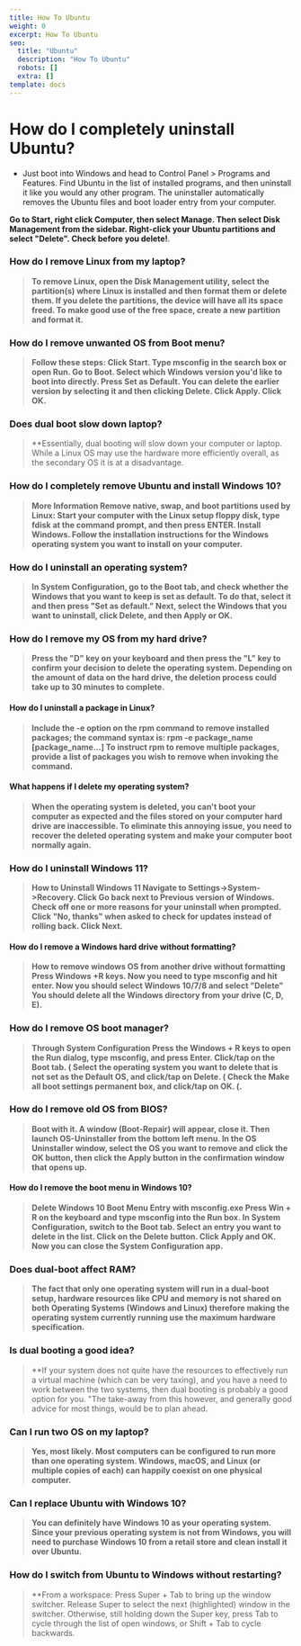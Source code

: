 ```yaml
---
title: How To Ubuntu
weight: 0
excerpt: How To Ubuntu
seo:
  title: "Ubuntu"
  description: "How To Ubuntu"
  robots: []
  extra: []
template: docs
---
```


# How do I completely uninstall Ubuntu?

- Just boot into Windows and head to Control Panel > Programs and Features. Find Ubuntu in the list of installed programs, and then uninstall it like you would any other program. The uninstaller automatically removes the Ubuntu files and boot loader entry from your computer.

**Go to Start, right click Computer, then select Manage. Then select Disk Management from the sidebar. Right-click your Ubuntu partitions and select "Delete". Check before you delete!**.

### How do I remove Linux from my laptop?

> **To remove Linux, open the Disk Management utility, select the partition(s) where Linux is installed and then format them or delete them. If you delete the partitions, the device will have all its space freed. To make good use of the free space, create a new partition and format it.**

### How do I remove unwanted OS from Boot menu?

> **Follow these steps: Click Start. Type msconfig in the search box or open Run. Go to Boot. Select which Windows version you'd like to boot into directly. Press Set as Default. You can delete the earlier version by selecting it and then clicking Delete. Click Apply. Click OK.**

### Does dual boot slow down laptop?

> \*\*Essentially, dual booting will slow down your computer or laptop. While a Linux OS may use the hardware more efficiently overall, as the secondary OS it is at a disadvantage.

### How do I completely remove Ubuntu and install Windows 10?

> **More Information Remove native, swap, and boot partitions used by Linux: Start your computer with the Linux setup floppy disk, type fdisk at the command prompt, and then press ENTER. Install Windows. Follow the installation instructions for the Windows operating system you want to install on your computer.**

### How do I uninstall an operating system?

> **In System Configuration, go to the Boot tab, and check whether the Windows that you want to keep is set as default. To do that, select it and then press "Set as default." Next, select the Windows that you want to uninstall, click Delete, and then Apply or OK.**

### How do I remove my OS from my hard drive?

> **Press the "D" key on your keyboard and then press the "L" key to confirm your decision to delete the operating system. Depending on the amount of data on the hard drive, the deletion process could take up to 30 minutes to complete.**

#### How do I uninstall a package in Linux?

> **Include the -e option on the rpm command to remove installed packages; the command syntax is: rpm -e package_name \[package_name…\] To instruct rpm to remove multiple packages, provide a list of packages you wish to remove when invoking the command.**

#### What happens if I delete my operating system?

> **When the operating system is deleted, you can't boot your computer as expected and the files stored on your computer hard drive are inaccessible. To eliminate this annoying issue, you need to recover the deleted operating system and make your computer boot normally again.**

### How do I uninstall Windows 11?

> **How to Uninstall Windows 11 Navigate to Settings->System->Recovery. Click Go back next to Previous version of Windows. Check off one or more reasons for your uninstall when prompted. Click "No, thanks" when asked to check for updates instead of rolling back. Click Next.**

#### How do I remove a Windows hard drive without formatting?

> **How to remove windows OS from another drive without formatting Press Windows +R keys. Now you need to type msconfig and hit enter. Now you should select Windows 10/7/8 and select "Delete" You should delete all the Windows directory from your drive (C, D, E).**

### How do I remove OS boot manager?

> **Through System Configuration Press the Windows + R keys to open the Run dialog, type msconfig, and press Enter. Click/tap on the Boot tab. ( Select the operating system you want to delete that is not set as the Default OS, and click/tap on Delete. ( Check the Make all boot settings permanent box, and click/tap on OK. (.**

### How do I remove old OS from BIOS?

> **Boot with it. A window (Boot-Repair) will appear, close it. Then launch OS-Uninstaller from the bottom left menu. In the OS Uninstaller window, select the OS you want to remove and click the OK button, then click the Apply button in the confirmation window that opens up.**

#### How do I remove the boot menu in Windows 10?

> **Delete Windows 10 Boot Menu Entry with msconfig.exe Press Win + R on the keyboard and type msconfig into the Run box. In System Configuration, switch to the Boot tab. Select an entry you want to delete in the list. Click on the Delete button. Click Apply and OK. Now you can close the System Configuration app.**

### Does dual-boot affect RAM?

> **The fact that only one operating system will run in a dual-boot setup, hardware resources like CPU and memory is not shared on both Operating Systems (Windows and Linux) therefore making the operating system currently running use the maximum hardware specification.**

### Is dual booting a good idea?

> \*\*If your system does not quite have the resources to effectively run a virtual machine (which can be very taxing), and you have a need to work between the two systems, then dual booting is probably a good option for you. "The take-away from this however, and generally good advice for most things, would be to plan ahead.

### Can I run two OS on my laptop?

> **Yes, most likely. Most computers can be configured to run more than one operating system. Windows, macOS, and Linux (or multiple copies of each) can happily coexist on one physical computer.**

### Can I replace Ubuntu with Windows 10?

> **You can definitely have Windows 10 as your operating system. Since your previous operating system is not from Windows, you will need to purchase Windows 10 from a retail store and clean install it over Ubuntu.**

### How do I switch from Ubuntu to Windows without restarting?

> \*\*From a workspace: Press Super + Tab to bring up the window switcher. Release Super to select the next (highlighted) window in the switcher. Otherwise, still holding down the Super key, press Tab to cycle through the list of open windows, or Shift + Tab to cycle backwards.
